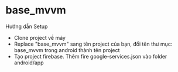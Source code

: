 # base_mvvm

Hướng dẫn Setup
- Clone project về máy
- Replace "base_mvvm" sang tên project của bạn, đổi tên thư mục: base_mvvm trong android thành 
  tên project
- Tạo project firebase. Thêm fire google-services.json vào folder android/app
